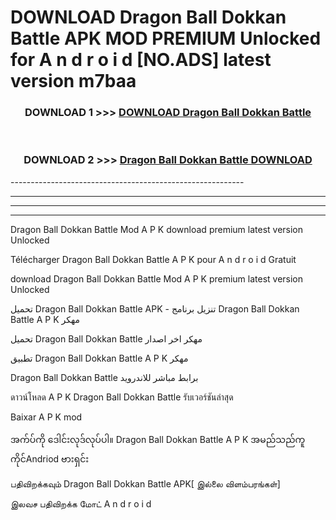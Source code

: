 # DOWNLOAD Dragon Ball Dokkan Battle  APK MOD PREMIUM Unlocked for A n d r o i d [NO.ADS] latest version m7baa 



<div align="center">

<h3>DOWNLOAD 1 >>> <a href="https://getmod2.web.app/?judul=Dragon Ball Dokkan Battle ">DOWNLOAD Dragon Ball Dokkan Battle </a></h3><br>

<h3>DOWNLOAD 2 >>> <a href="https://getmod2.web.app/?judul=Dragon Ball Dokkan Battle ">Dragon Ball Dokkan Battle  DOWNLOAD </a></h3>

</div>
----------------------------------------------------------

----------------------------------------------------------

----------------------------------------------------------

----------------------------------------------------------

Dragon Ball Dokkan Battle  Mod A P K download premium latest version Unlocked

Télécharger Dragon Ball Dokkan Battle  A P K pour A n d r o i d Gratuit

download Dragon Ball Dokkan Battle  Mod A P K premium latest version Unlocked

تحميل Dragon Ball Dokkan Battle  APK - تنزيل برنامج Dragon Ball Dokkan Battle  A P K مهكر

تحميل Dragon Ball Dokkan Battle  مهكر اخر اصدار

تطبيق Dragon Ball Dokkan Battle  A P K مهكر

Dragon Ball Dokkan Battle  برابط مباشر للاندرويد

ดาวน์โหลด A P K Dragon Ball Dokkan Battle  รับเวอร์ชันล่าสุด

Baixar A P K mod

အက်ပ်ကို ဒေါင်းလုဒ်လုပ်ပါ။ Dragon Ball Dokkan Battle  A P K အမည်သည်ကူကိုင်Andriod ဗားရှင်း

பதிவிறக்கவும் Dragon Ball Dokkan Battle  APK[ இல்லை விளம்பரங்கள்] 
 
இலவச பதிவிறக்க மோட் A n d r o i d



